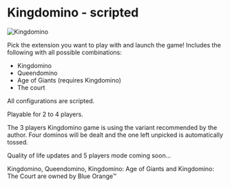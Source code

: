 # Kingdomino - scripted

![Kingdomino](https://steamuserimages-a.akamaihd.net/ugc/998053828236833866/15C5C61F0A22BB05FC3A1962F0A0C6C3920BF629/)

Pick the extension you want to play with and launch the game!
Includes the following with all possible combinations:
 - Kingdomino
 - Queendomino
 - Age of Giants (requires Kingdomino)
 - The court

All configurations are scripted.

Playable for 2 to 4 players.

The 3 players Kingdomino game is using the variant recommended by the author.
Four dominos will be dealt and the one left unpicked is automatically tossed.

Quality of life updates and 5 players mode coming soon...

Kingdomino, Queendomino, Kingdomino: Age of Giants and Kingdomino: The Court are owned by Blue Orange™

